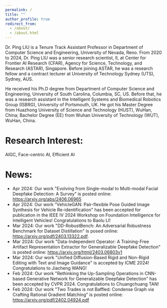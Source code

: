 ```yaml
---
permalink: /
title: ""
author_profile: true
redirect_from: 
  - /about/
  - /about.html
---
```


Dr. Ping LIU is a Tenure Track Assistant Professor in Department of Computer Science and Engineering, University of Nevada, Reno. From 2020 to 2024, Dr. Ping LIU was a senior research scientist, II, at Center for Frontier AI Research (CFAR), Agency for Science, Technology, and Research (ASTAR), Singapore. Before joining ASTAR, he was a research fellow and a contract lecturer at University of Technology Sydney (UTS), Sydney, AUS.  

He received his Ph.D degree from  Department of Computer Science and Engineering, University of South Carolina, Columbia, SC, US.  Before that, he was a research assistant in the Intelligent Systems and Biomedical Robotics Group (ISBRG), University of Portsmouth, UK.  He got his Master Degree from Huazhong University of Science and Technology (HUST), WuHan, China;  Bachelor Degree (EE) from Wuhan University of Technology (WUT), WuHan, China.


Research Interest:
======
AIGC, Face-centric AI, Efficient AI
 
News:
======
* Apr 2024: Our work "Evolving from Single-modal to Multi-modal Facial Deepfake Detection: A Survey" is posted online: https://arxiv.org/abs/2406.06965
* Apr 2024: Our work “VehicleGAN: Pair-flexible Pose Guided Image Synthesis for Vehicle Re-identification" has been accepted for publication in the IEEE IV 2024 Workshop on Foundation Intelligence for Intelligent Vehicles! Congratulations to Baolu LI!
* Mar 2024: Our work "DD-RobustBench: An Adversarial Robustness Benchmark for Dataset Distillation" is posed online: https://arxiv.org/pdf/2403.13322.pdf. 
* Mar 2024: Our work "Data-Independent Operator: A Training-Free Artifact Representation Extractor for Generalizable Deepfake Detection" is posted online: https://arxiv.org/html/2403.06803v1 
* Mar 2024: Our work  "Unified Diffusion-Based Rigid and Non-Rigid Editing with Text and Image Guidance" is accepted by ICME 2024! Congratulations to Jiacheng WANG!
* Feb 2024: Our work "Rethinking the Up-Sampling Operations in CNN-based Generative Network for Generalizable Deepfake Detection" has been accepted by CVPR 2024. Congratulations to Chuangchuang TAN!
* Feb 2024: Our work "Two Trades is not Baffled: Condense Graph via Crafting Rational Gradient Matching" is posted online: https://arxiv.org/pdf/2402.04924.pdf 
